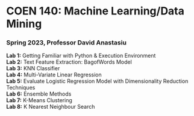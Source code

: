 # COEN 140: Machine Learning/Data Mining
### Spring 2023, Professor David Anastasiu

**Lab 1:** Getting Familiar with Python & Execution Environment\
**Lab 2:** Text Feature Extraction: BagofWords Model\
**Lab 3:** KNN Classifier\
**Lab 4:** Multi-Variate Linear Regression\
**Lab 5:** Evaluate Logistic Regression Model with Dimensionality Reduction Techniques\
**Lab 6:** Ensemble Methods\
**Lab 7:** K-Means Clustering\
**Lab 8:** K Nearest Neighbour Search